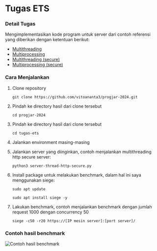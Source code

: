 # Tugas ETS

### Detail Tugas

Mengimplementasikan kode program untuk server dari contoh referensi yang diberikan dengan ketentuan berikut:

- [Multithreading](https://github.com/vitoananta3/progjar-2024/blob/main/tugas-ets/server-thread-http.py)
- [Multiprocessing](https://github.com/vitoananta3/progjar-2024/blob/main/tugas-ets/server-process-http.py)
- [Multithreading (secure)](https://github.com/vitoananta3/progjar-2024/blob/main/tugas-ets/server-thread-http-secure.py)
- [Multiprocessing (secure)](https://github.com/vitoananta3/progjar-2024/blob/main/tugas-ets/server-process-http-secure.py)


### Cara Menjalankan

1. Clone repository

    ```
    git clone https://github.com/vitoananta3/progjar-2024.git
    ```

2. Pindah ke directory hasil dari clone tersebut

    ```
    cd progjar-2024
    ```

3. Pindah ke directory hasil dari clone tersebut

    ```
    cd tugas-ets
    ```

4. Jalankan environment masing-masing

5. Jalankan server yang diinginkan, contoh menjalankan multithreading http secure server:

    ```
    python3 server-thread-http-secure.py
    ```

6. Install package untuk melakukan benchmark, dalam hal ini saya menggunakan siege:

    ```
    sudo apt update
    ```

    ```
    sudo apt install siege -y
    ```

7. Lakukan benchmark, contoh menjalankan benchmark dengan jumlah request 1000 dengan concurrency 50

    ```
    siege -c50 -r20 https://[IP mesin server]:[port server]/
    ```

### Contoh hasil benchmark
![Contoh hasil benchmark](https://github.com/vitoananta3/progjar-2024/blob/main/assets/tugas-ets/thread-https/hasil-thread-https-50.png)
